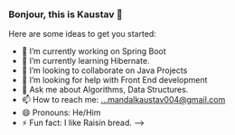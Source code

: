### Bonjour, this is Kaustav 👋

Here are some ideas to get you started:

- 🔭 I’m currently working on Spring Boot
- 🌱 I’m currently learning Hibernate. 
- 👯 I’m looking to collaborate on Java Projects
- 🤔 I’m looking for help with Front End development
- 💬 Ask me about Algorithms, Data Structures.
- 📫 How to reach me: ...mandalkaustav004@gmail.com
- 😄 Pronouns: He/Him
- ⚡ Fun fact: I like Raisin bread.
-->
